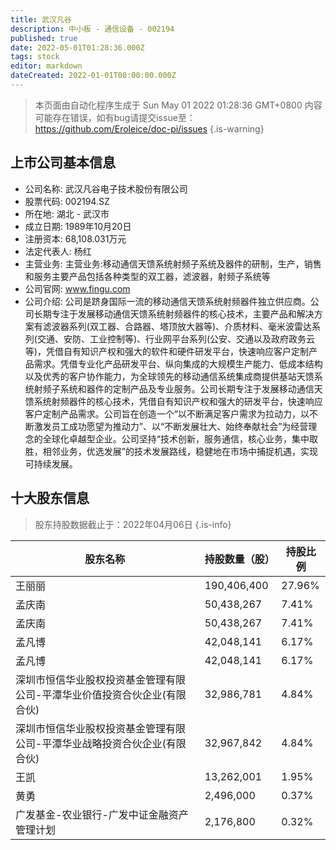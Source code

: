 ```yaml
---
title: 武汉凡谷
description: 中小板 - 通信设备 - 002194
published: true
date: 2022-05-01T01:28:36.000Z
tags: stock
editor: markdown
dateCreated: 2022-01-01T00:00:00.000Z
---
```


> 本页面由自动化程序生成于 Sun May 01 2022 01:28:36 GMT+0800
> 内容可能存在错误，如有bug请提交issue至：https://github.com/Eroleice/doc-pi/issues
{.is-warning}

## 上市公司基本信息
- 公司名称: 武汉凡谷电子技术股份有限公司
- 股票代码: 002194.SZ
- 所在地: 湖北 - 武汉市
- 成立日期: 1989年10月20日
- 注册资本: 68,108.031万元
- 法定代表人: 杨红
- 主营业务: 主营业务:移动通信天馈系统射频子系统及器件的研制，生产，销售和服务主要产品包括各种类型的双工器，滤波器，射频子系统等
- 公司官网: www.fingu.com
- 公司介绍: 公司是跻身国际一流的移动通信天馈系统射频器件独立供应商。公司长期专注于发展移动通信天馈系统射频器件的核心技术，主要产品和解决方案有滤波器系列(双工器、合路器、塔顶放大器等)、介质材料、毫米波雷达系列(交通、安防、工业控制等)、行业网平台系列(公安、交通以及政府政务云等)，凭借自有知识产权和强大的软件和硬件研发平台，快速响应客户定制产品需求。凭借专业化产品研发平台、纵向集成的大规模生产能力、低成本结构以及优秀的客户协作能力，为全球领先的移动通信系统集成商提供基站天馈系统射频子系统和器件的定制产品及专业服务。公司长期专注于发展移动通信天馈系统射频器件的核心技术，凭借自有知识产权和强大的研发平台，快速响应客户定制产品需求。公司旨在创造一个“以不断满足客户需求为拉动力，以不断激发员工成功愿望为推动力”、以“不断发展壮大、始终奉献社会”为经营理念的全球化卓越型企业。公司坚持“技术创新，服务通信，核心业务，集中取胜，相邻业务，优选发展”的技术发展路线，稳健地在市场中捕捉机遇，实现可持续发展。


## 十大股东信息
> 股东持股数据截止于：2022年04月06日
{.is-info}

| 股东名称 | 持股数量（股） | 持股比例 |
| --- | --- | --- |
| 王丽丽 | 190,406,400 | 27.96% |
| 孟庆南 | 50,438,267 | 7.41% |
| 孟庆南 | 50,438,267 | 7.41% |
| 孟凡博 | 42,048,141 | 6.17% |
| 孟凡博 | 42,048,141 | 6.17% |
| 深圳市恒信华业股权投资基金管理有限公司-平潭华业价值投资合伙企业(有限合伙) | 32,986,781 | 4.84% |
| 深圳市恒信华业股权投资基金管理有限公司-平潭华业战略投资合伙企业(有限合伙) | 32,967,842 | 4.84% |
| 王凯 | 13,262,001 | 1.95% |
| 黄勇 | 2,496,000 | 0.37% |
| 广发基金-农业银行-广发中证金融资产管理计划 | 2,176,800 | 0.32% |




